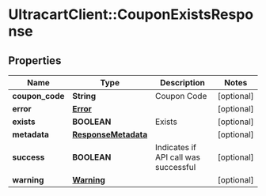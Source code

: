 # UltracartClient::CouponExistsResponse

## Properties
Name | Type | Description | Notes
------------ | ------------- | ------------- | -------------
**coupon_code** | **String** | Coupon Code | [optional] 
**error** | [**Error**](Error.md) |  | [optional] 
**exists** | **BOOLEAN** | Exists | [optional] 
**metadata** | [**ResponseMetadata**](ResponseMetadata.md) |  | [optional] 
**success** | **BOOLEAN** | Indicates if API call was successful | [optional] 
**warning** | [**Warning**](Warning.md) |  | [optional] 



